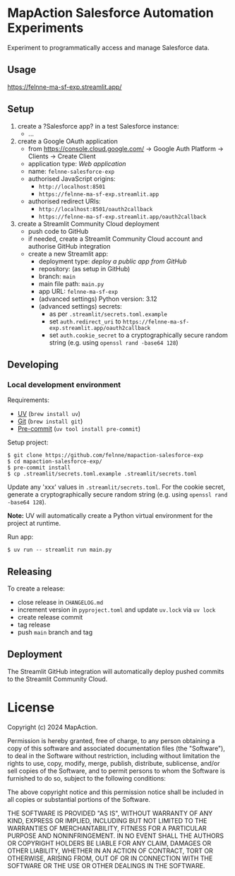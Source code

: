 # MapAction Salesforce Automation Experiments

Experiment to programmatically access and manage Salesforce data.

## Usage

https://felnne-ma-sf-exp.streamlit.app/

## Setup

1. create a ?Salesforce app? in a test Salesforce instance:
    - ...
2. create a Google OAuth application
    - from https://console.cloud.google.com/ -> Google Auth Platform -> Clients -> Create Client
    - application type: *Web application*
    - name: `felnne-salesforce-exp`
    - authorised JavaScript origins:
      - `http://localhost:8501`
      - `https://felnne-ma-sf-exp.streamlit.app`
    - authorised redirect URIs:
      - `http://localhost:8501/oauth2callback`
      - `https://felnne-ma-sf-exp.streamlit.app/oauth2callback`
3. create a Streamlit Community Cloud deployment
    - push code to GitHub
    - if needed, create a Streamlit Community Cloud account and authorise GitHub integration
    - create a new Streamlit app:
      - deployment type: *deploy a public app from GitHub*
      - repository: (as setup in GitHub)
      - branch: `main`
      - main file path: `main.py`
      - app URL: `felnne-ma-sf-exp`
      - (advanced settings) Python version: 3.12
      - (advanced settings) secrets:
        - as per `.streamlit/secrets.toml.example`
        - set `auth.redirect_uri` to `https://felnne-ma-sf-exp.streamlit.app/oauth2callback`
        - set `auth.cookie_secret` to a cryptographically secure random string (e.g. using `openssl rand -base64 128`)

## Developing

### Local development environment

Requirements:

* [UV](https://docs.astral.sh/uv) (`brew install uv`)
* [Git](https://git-scm.com) (`brew install git`)
* [Pre-commit](https://pre-commit.com) (`uv tool install pre-commit`)

Setup project:

```
$ git clone https://github.com/felnne/mapaction-salesforce-exp
$ cd mapaction-salesforce-exp/
$ pre-commit install
$ cp .streamlit/secrets.toml.example .streamlit/secrets.toml
```

Update any 'xxx' values in `.streamlit/secrets.toml`. For the cookie secret, generate a cryptographically secure random
string (e.g. using `openssl rand -base64 128`).

**Note:** UV will automatically create a Python virtual environment for the project at runtime.

Run app:

```
$ uv run -- streamlit run main.py
```

## Releasing

To create a release:

- close release in `CHANGELOG.md`
- increment version in `pyproject.toml` and update `uv.lock` via `uv lock`
- create release commit
- tag release
- push `main` branch and tag

## Deployment

The Streamlit GitHub integration will automatically deploy pushed commits to the Streamlit Community Cloud.

# License

Copyright (c) 2024 MapAction.

Permission is hereby granted, free of charge, to any person obtaining a copy
of this software and associated documentation files (the "Software"), to deal
in the Software without restriction, including without limitation the rights
to use, copy, modify, merge, publish, distribute, sublicense, and/or sell
copies of the Software, and to permit persons to whom the Software is
furnished to do so, subject to the following conditions:

The above copyright notice and this permission notice shall be included in all
copies or substantial portions of the Software.

THE SOFTWARE IS PROVIDED "AS IS", WITHOUT WARRANTY OF ANY KIND, EXPRESS OR
IMPLIED, INCLUDING BUT NOT LIMITED TO THE WARRANTIES OF MERCHANTABILITY,
FITNESS FOR A PARTICULAR PURPOSE AND NONINFRINGEMENT. IN NO EVENT SHALL THE
AUTHORS OR COPYRIGHT HOLDERS BE LIABLE FOR ANY CLAIM, DAMAGES OR OTHER
LIABILITY, WHETHER IN AN ACTION OF CONTRACT, TORT OR OTHERWISE, ARISING FROM,
OUT OF OR IN CONNECTION WITH THE SOFTWARE OR THE USE OR OTHER DEALINGS IN THE
SOFTWARE.

